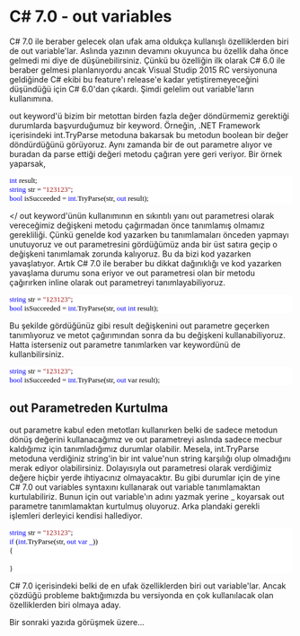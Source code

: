 ﻿# C# 7.0 - out variables

C# 7.0 ile beraber gelecek olan ufak ama oldukça kullanışlı özelliklerden biri de out variable'lar. Aslında yazının devamını okuyunca bu özellik daha önce gelmedi mi diye de düşünebilirsiniz. Çünkü bu özelliğin ilk olarak C# 6.0 ile beraber gelmesi planlanıyordu ancak Visual Studip 2015 RC versiyonuna geldiğinde C# ekibi bu feature'ı release'e kadar yetiştiremeyeceğini düşündüğü için C# 6.0'dan çıkardı. Şimdi gelelim out variable'ların kullanımına. 

out keyword'ü bizim bir metottan birden fazla değer döndürmemiz gerektiği durumlarda başvurduğumuz bir keyword. Örneğin, .NET Framework içerisindeki int.TryParse metoduna bakarsak bu metodun boolean bir değer döndürdüğünü görüyoruz. Aynı zamanda bir de out parametre alıyor ve buradan da parse ettiği değeri metodu çağıran yere geri veriyor. 
Bir örnek yaparsak,

<pre style="font-family:Consolas;font-size:13;color:black;background:white;"><span style="color:blue;">int</span>&nbsp;result;<br/><span style="color:blue;">string</span>&nbsp;str&nbsp;=&nbsp;<span style="color:#a31515;">&quot;123123&quot;</span>;<br/><span style="color:blue;">bool</span>&nbsp;isSucceeded&nbsp;=&nbsp;<span style="color:blue;">int</span>.TryParse(str,&nbsp;<span style="color:blue;">out</span>&nbsp;result);</pre>
</
out keyword'ünün kullanımının en sıkıntılı yanı out parametresi olarak vereceğimiz değişkeni metodu çağırmadan önce tanımlamış olmamız gerekliliği. Çünkü genelde kod yazarken bu tanımlamaları önceden yapmayı unutuyoruz ve out parametresini gördüğümüz anda bir üst satıra geçip o değişkeni tanımlamak zorunda kalıyoruz. Bu da bizi kod yazarken yavaşlatıyor. Artık C# 7.0 ile beraber bu dikkat dağınıklığı ve kod yazarken yavaşlama durumu sona eriyor ve out parametresi olan bir metodu çağırırken inline olarak out parametreyi tanımlayabiliyoruz. 

<pre style="font-family:Consolas;font-size:13;color:black;background:white;"><span style="color:blue;">string</span>&nbsp;str&nbsp;=&nbsp;<span style="color:#a31515;">&quot;123123&quot;</span>;<br/><span style="color:blue;">bool</span>&nbsp;isSucceeded&nbsp;=&nbsp;<span style="color:blue;">int</span>.TryParse(str,&nbsp;<span style="color:blue;">out</span>&nbsp;<span style="color:blue;">int</span>&nbsp;result);</pre>

Bu şekilde gördüğünüz gibi result değişkenini out parametre geçerken tanımlıyoruz ve metot çağırımından sonra da bu değişkeni kullanabiliyoruz. Hatta isterseniz out parametre tanımlarken var keywordünü de kullanbilirsiniz.

<pre style="font-family:Consolas;font-size:13;color:black;background:white;"><span style="color:blue;">string</span>&nbsp;str&nbsp;=&nbsp;<span style="color:#a31515;">&quot;123123&quot;</span>;<br/><span style="color:blue;">bool</span>&nbsp;isSucceeded&nbsp;=&nbsp;<span style="color:blue;">int</span>.TryParse(str,&nbsp;<span style="color:blue;">out</span>&nbsp;var&nbsp;result);</pre>


## out Parametreden Kurtulma 

out parametre kabul eden metotları kullanırken belki de sadece metodun dönüş değerini kullanacağımız ve out parametreyi aslında sadece mecbur kaldığımız için tanımladığımız durumlar olabilir. Mesela, int.TryParse metoduna verdiğiniz string'in bir int value'nun string karşılığı olup olmadığını merak ediyor olabilirsiniz. Dolayısıyla out parametresi olarak verdiğimiz değere hiçbir yerde ihtiyacınız olmayacaktır. Bu gibi durumlar için de yine C# 7.0 out variables syntaxını kullanarak out variable tanımlamaktan kurtulabiliriz. Bunun için out variable'ın adını yazmak yerine _ koyarsak out parametre tanımlamaktan kurtulmuş oluyoruz. Arka plandaki gerekli işlemleri derleyici kendisi hallediyor.

<pre style="font-family:Consolas;font-size:13;color:black;background:white;"><span style="color:blue;">string</span>&nbsp;str&nbsp;=&nbsp;<span style="color:#a31515;">&quot;123123&quot;</span>;<br/><span style="color:blue;">if</span>&nbsp;(<span style="color:blue;">int</span>.TryParse(str,&nbsp;<span style="color:blue;">out</span>&nbsp;<span style="color:blue;">var</span>&nbsp;<span style="color:blue;">_</span>))<br/>{<br/> <br/>}</pre>


C# 7.0 içerisindeki belki de en ufak özelliklerden biri out variable'lar. Ancak çözdüğü probleme baktığımızda bu versiyonda en çok kullanılacak olan özelliklerden biri olmaya aday.

Bir sonraki yazıda görüşmek üzere...

